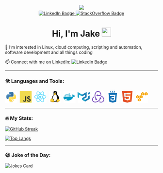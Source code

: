 
<div id="header" align="center"> 
  <img src="https://media.giphy.com/media/jdPMeyv9rn0hZHh8n9/giphy.gif" width="300" />

  <div id="badges">
    <a href="https://www.linkedin.com/in/jakeclayton/">
      <img src="https://img.shields.io/badge/LinkedIn-blue?style=for-the-badge&logo=linkedin&logoColor=white" alt="LinkedIn Badge"/>
    </a>
    <a href="https://stackoverflow.com/users/7040366/jake">
      <img src="https://img.shields.io/stackexchange/stackoverflow/r/7040366?color=orange&label=STACKOVERFLOW&logo=StackOverflow&style=for-the-badge" alt="StackOverflow Badge"/>
   </a>
  </div>
  <h1>
    Hi, I'm Jake
    <img src="https://media.giphy.com/media/hvRJCLFzcasrR4ia7z/giphy.gif" width="30px" height="30px" />
  </h1>
</div>

:telescope: I’m interested in Linux, cloud computing, scripting and automation, software development and all things coding

:mailbox: Connect with me on LinkedIn: [![Linkedin Badge](https://img.shields.io/badge/-JakeClayton-blue?style=flat&logo=Linkedin&logoColor=white)](https://www.linkedin.com/in/jakeclayton/)

---

### :hammer_and_wrench: Languages and Tools:

<div>
  <img src="https://github.com/devicons/devicon/blob/master/icons/python/python-original.svg" title="Python" alt="Python" width="40" height="40"/>&nbsp;
    <img src="https://github.com/devicons/devicon/blob/master/icons/javascript/javascript-original.svg" title="JavaScript" alt="JavaScript" width="40" height="40"/>&nbsp;
  <img src="https://github.com/devicons/devicon/blob/master/icons/react/react-original.svg" title="React" alt="React" width="40" height="40"/>&nbsp;
  <img src="https://github.com/devicons/devicon/blob/master/icons/linux/linux-original.svg" title="Linux" alt="Linux" width="40" height="40"/>&nbsp;
  <img src="https://github.com/devicons/devicon/blob/master/icons/docker/docker-plain.svg" title="Docker" alt="Docker" width="40" height="40"/>&nbsp;
  <img src="https://github.com/devicons/devicon/blob/master/icons/materialui/materialui-original.svg" title="Material UI" alt="Material UI" width="40" height="40"/>&nbsp;
  <img src="https://github.com/devicons/devicon/blob/master/icons/redux/redux-original.svg" title="Redux" alt="Redux " width="40" height="40"/>&nbsp;
  <img src="https://github.com/devicons/devicon/blob/master/icons/css3/css3-plain-wordmark.svg"  title="CSS3" alt="CSS" width="40" height="40"/>&nbsp;
  <img src="https://github.com/devicons/devicon/blob/master/icons/html5/html5-original.svg" title="HTML5" alt="HTML" width="40" height="40"/>&nbsp;
  <img src="https://github.com/devicons/devicon/blob/master/icons/amazonwebservices/amazonwebservices-original.svg" title="AWS" alt="AWS" width="40" height="40"/>&nbsp;
</div>

---

### :fire: My Stats:

[![GitHub Streak](https://github-readme-streak-stats.herokuapp.com?user=jakec-dev&theme=dracula&hide_border=true&date_format=M%20j%5B%2C%20Y%5D)](https://git.io/streak-stats)

[![Top Langs](https://github-readme-stats.vercel.app/api/top-langs/?username=jakec-dev&layout=compact&theme=dracula&hide_border=true&show_icons=true)](https://github.com/anuraghazra/github-readme-stats)

---

### :laughing: Joke of the Day:

![Jokes Card](https://readme-jokes.vercel.app/api?hideBorder&theme=dracula)
